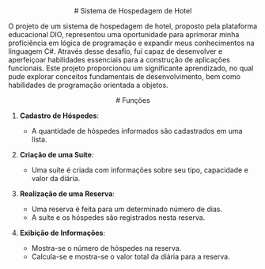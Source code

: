 
<center> # Sistema de Hospedagem de Hotel </center>

<p> O projeto de um sistema de hospedagem de hotel, proposto pela plataforma educacional DIO, representou uma oportunidade para aprimorar minha proficiência em lógica de programação e expandir meus conhecimentos na linguagem C#. Através desse desafio, fui capaz de desenvolver e aperfeiçoar habilidades essenciais para a construção de aplicações funcionais. Este projeto proporcionou um significante aprendizado, no qual pude explorar conceitos fundamentais de desenvolvimento, bem como habilidades de programação orientada a objetos.</p>


<center>
# Funções 
</center>

<p>


1. **Cadastro de Hóspedes**:
   - A quantidade de hóspedes informados são cadastrados em uma lista.

2. **Criação de uma Suíte**:
   - Uma suíte é criada com informações sobre seu tipo, capacidade e valor da diária.

3. **Realização de uma Reserva**:
   - Uma reserva é feita para um determinado número de dias.
   - A suíte e os hóspedes são registrados nesta reserva.

4. **Exibição de Informações**:
   - Mostra-se o número de hóspedes na reserva.
   - Calcula-se e mostra-se o valor total da diária para a reserva.
</p> 


